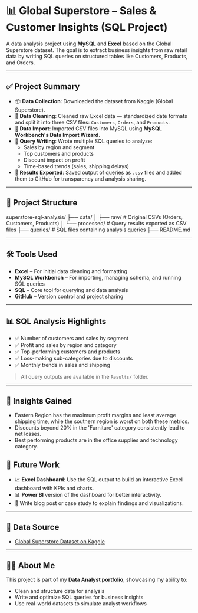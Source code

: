 # 📊 Global Superstore – Sales & Customer Insights (SQL Project)

A data analysis project using **MySQL** and **Excel** based on the Global Superstore dataset. The goal is to extract business insights from raw retail data by writing SQL queries on structured tables like Customers, Products, and Orders.

---

## ✅ Project Summary

- 📦 **Data Collection**: Downloaded the dataset from Kaggle (Global Superstore).
- 🧹 **Data Cleaning**: Cleaned raw Excel data — standardized date formats and split it into three CSV files: `Customers`, `Orders`, and `Products`.
- 🧮 **Data Import**: Imported CSV files into MySQL using **MySQL Workbench's Data Import Wizard**.
- 🧾 **Query Writing**: Wrote multiple SQL queries to analyze:
  - Sales by region and segment
  - Top customers and products
  - Discount impact on profit
  - Time-based trends (sales, shipping delays)
- 📂 **Results Exported**: Saved output of queries as `.csv` files and added them to GitHub for transparency and analysis sharing.

---

## 📂 Project Structure

superstore-sql-analysis/
├── data/
│ ├── raw/ # Original CSVs (Orders, Customers, Products)
│ └── processed/ # Query results exported as CSV files
├── queries/ # SQL files containing analysis queries
├── README.md 


---

## 🛠️ Tools Used

- **Excel** – For initial data cleaning and formatting
- **MySQL Workbench** – For importing, managing schema, and running SQL queries
- **SQL** – Core tool for querying and data analysis
- **GitHub** – Version control and project sharing

---

## 📊 SQL Analysis Highlights

- ✅ Number of customers and sales by segment
- ✅ Profit and sales by region and category
- ✅ Top-performing customers and products
- ✅ Loss-making sub-categories due to discounts
- ✅ Monthly trends in sales and shipping

> All query outputs are available in the `Results/` folder.

---

## 🧠 Insights Gained

- Eastern Region has the maximum profit margins and least average shipping time, while the southern region is worst on both these metrics.
- Discounts beyond 20% in the 'Furniture' category consistently lead to net losses.
- Best performing products are in the office supplies and technology category.

## 🔮 Future Work

- 📈 **Excel Dashboard**: Use the SQL output to build an interactive Excel dashboard with KPIs and charts.
- 📊 **Power BI** version of the dashboard for better interactivity.
- 📑 Write blog post or case study to explain findings and visualizations.

---

## 📁 Data Source

- [Global Superstore Dataset on Kaggle](https://www.kaggle.com/datasets)

---

## 🙋‍♂️ About Me

This project is part of my **Data Analyst portfolio**, showcasing my ability to:
- Clean and structure data for analysis
- Write and optimize SQL queries for business insights
- Use real-world datasets to simulate analyst workflows
